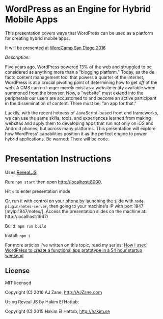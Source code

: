 # WordPress as an Engine for Hybrid Mobile Apps

This presentation covers ways that WordPress can be used as a platform for creating hybrid mobile apps.

It will be presented at [WordCamp San Diego 2016](https://2016.sandiego.wordcamp.org/)

*Description:*

Five years ago, WordPress powered 13% of the web and struggled to be considered as anything more than a "blogging platform." Today, as the de facto content management tool that powers a quarter of the internet, WordPress is at a crucial pivoting point of determining how to get *off* of the web. A CMS can no longer merely exist as a website entity available when summoned from the browser. Now, a "website" must extend into the peripherals our users are accustomed to and become an active participant in the dissemination of content. There must be, "an app for that."

Luckily, with the recent hotness of JavaScript-based front end frameworks, we can use the same skills, tools, and experiences learned from making websites and apply them to developing apps that run not only on iOS and Android phones, but across many platforms. This presentation will explore how WordPress' capabilities position it as the perfect engine to power hybrid applications. Be warned: There will be code.

# Presentation Instructions

Uses [Reveal.JS](https://github.com/hakimel/reveal.js/)

Run: `npm start` then open [http://localhost:8000](http://localhost:8000).

Hit `s` to enter presentation mode

Or, run it with control on your phone by launching the slide with `node plugin/notes-server`, then going to your machine's IP with port 1947 [myip:1947/notes/]. Access the presentation slides on the machine at: http://localhost:1947/

Build: `npm run build`

Install: `npm i`

For more articles I've written on this topic, read my series: [How I used WordPress to create a functional app prototype in a 54 hour startup weekend](http://azanebrain.github.io/news/startup-weekend-winter-2015/)

## License

MIT licensed

Copyright (C) 2016 AJ Zane, http://AJZane.com

Using Reveal JS by Hakim El Hattab:

Copyright (C) 2015 Hakim El Hattab, http://hakim.se
